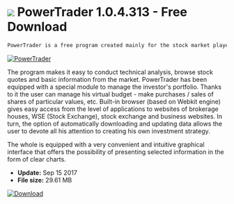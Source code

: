 # ![](https://cdn.softexe.net/static/icon/win.gif) PowerTrader 1.0.4.313 - Free Download

```sh
PowerTrader is a free program created mainly for the stock market players, but also for novice users interested in this subject.
```
[![PowerTrader](https:https://tse2.mm.bing.net/th?id=OIP.8g9FXYr86yHG7lzcp1Md-wHaFE&pid=Api)](https://softexe.net/win/business/trade/powertrader:pRhcc.html)

The program makes it easy to conduct technical analysis, browse stock quotes and basic information from the market. PowerTrader has been equipped with a special module to manage the investor's portfolio. Thanks to it the user can manage his virtual budget - make purchases / sales of shares of particular values, etc. Built-in browser (based on Webkit engine) gives easy access from the level of applications to websites of brokerage houses, WSE (Stock Exchange), stock exchange and business websites. In turn, the option of automatically downloading and updating data allows the user to devote all his attention to creating his own investment strategy.
 
 The whole is equipped with a very convenient and intuitive graphical interface that offers the possibility of presenting selected information in the form of clear charts.


- **Update:** Sep 15 2017
- **File size:** 29.61 MB

[![Download](https://cdn.softexe.net/static/img/download.png)](https://softexe.net/win/business/trade/powertrader:pRhcc.html)

